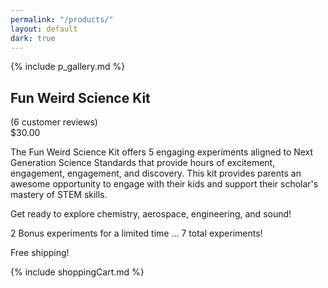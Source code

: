 ```yaml
---
permalink: "/products/"
layout: default
dark: true
---
```


<div class = 'bright'>
  <section class = 'flex'>
    <div class = 'child duo'>
      {% include p_gallery.md %}
    </div>
    <div class = 'child duo'>
      <h1 class = 'left'>Fun Weird Science Kit</h1>
      <i class = 'icon icon-star'></i>
      <i class = 'icon icon-star'></i>
      <i class = 'icon icon-star'></i>
      <i class = 'icon icon-star'></i>
      <i class = 'icon icon-star'></i> <span class = 'mark'> (6 customer reviews)</span>
      <div class = 'mark'>$30.00</div>
      <p>
        The Fun Weird Science Kit offers 5 engaging experiments aligned to Next Generation Science Standards that
        provide hours of excitement, engagement, engagement, and discovery. This kit provides parents an awesome
        opportunity to engage with their kids and support their scholar's mastery of STEM skills.
      </p>
      <p>
        Get ready to explore chemistry, aerospace, engineering, and sound!
      </p>
      <p>
        2 Bonus experiments for a limited time ... 7 total experiments!
      </p>
      <p>
        Free shipping!
      </p> 
      <div class = 'cart'>  
        {% include shoppingCart.md %}
      </div>
    </div>   
  </section>
</div>
